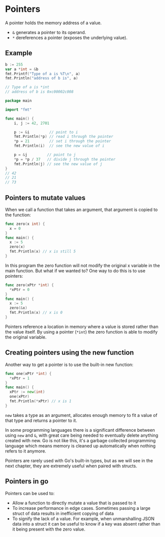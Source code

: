 # Pointers

A pointer holds the memory address of a value.

- `&` generates a pointer to its operand.
- `*` dereferences a pointer (exposes the underlying value).

## Example

```go
b := 255
var a *int = &b
fmt.Printf("Type of a is %T\n", a)
fmt.Println("address of b is", a)

// Type of a is *int
// address of b is 0xc00002c008
```

```go
package main

import "fmt"

func main() {
    i, j := 42, 2701

    p := &i         // point to i
    fmt.Println(*p) // read i through the pointer
    *p = 21         // set i through the pointer
    fmt.Println(i)  // see the new value of i

    p = &j         // point to j
    *p = *p / 37   // divide j through the pointer
    fmt.Println(j) // see the new value of j
}
// 42
// 21
// 73
```

## Pointers to mutate values

When we call a function that takes an argument, that argument is copied to the function:

```go
func zero(x int) {
  x = 0
}
func main() {
  x := 5
  zero(x)
  fmt.Println(x) // x is still 5
}
```

In this program the zero function will not modify the original x variable in the main function. But what if we wanted to? One way to do this is to use pointers:

```go
func zero(xPtr *int) {
  *xPtr = 0
}
func main() {
  x := 5
  zero(&x)
  fmt.Println(x) // x is 0
}
```

Pointers reference a location in memory where a value is stored rather than the value itself. By using a pointer (`*int`) the zero function is able to modify the original variable.

## Creating pointers using the new function

Another way to get a pointer is to use the built-in new function:

```go
func one(xPtr *int) {
  *xPtr = 1
}
func main() {
  xPtr := new(int)
  one(xPtr)
  fmt.Println(*xPtr) // x is 1
}
```

`new` takes a type as an argument, allocates enough memory to fit a value of that type and returns a pointer to it.

In some programming languages there is a significant difference between using `new` and `&`, with great care being needed to eventually delete anything created with new. Go is not like this, it's a garbage collected programming language which means memory is cleaned up automatically when nothing refers to it anymore.

Pointers are rarely used with Go's built-in types, but as we will see in the next chapter, they are extremely useful when paired with structs.

## Pointers in go

Pointers can be used to:

- Allow a function to directly mutate a value that is passed to it
- To increase performance in edge cases. Sometimes passing a large struct of data results in inefficient copying of data
- To signify the lack of a value. For example, when unmarshalling JSON data into a struct it can be useful to know if a key was absent rather than it being present with the zero value.